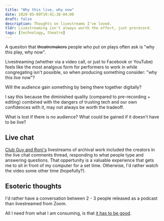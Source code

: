 ```yaml
---
title: "Why this live, why now"
date: 2020-05-09T19:41:38-04:00
draft: false
description: Thoughts on livestreams I've loved.
tldr: Livestreaming isn't always worth the effort, just prerecord.
tags: [technology, theatre]
---
```


A quesiton that ~~theatremakers~~ people who put on plays often ask is "why this play, why now".

Livestreaming (whether via a video call, or just to Facebook or YouTube) feels like the most analgous form for performers to work in while congregating isn't possible, so when producing something consider: "why this _live_ now"?

Will the audience gain something by being there together digitally?

I say this because the diminished quality (compared to pre-recording + editing) combined with the dangers of trusting tech and our own confidences with it, may not always be worth the tradeoff.

What is lost if there is no audience?
What could be gained if it doesn't have to be live?

## Live chat 
[Club Guy and Roni's](https://www.clubguyandroni.nl/) livestreams of archival work included the creators in the live chat comments thread, responding to what people type and answering questions. That oppertunity is a valuable experience that gets me to sit in front of my computer for a set time. Otherwise, I'd rather watch the video some other time (hopefully?).

## Esoteric thoughts
I'd rather have a conversation between 2 - 3 people released as a podcast than livestreamed from Zoom.

All I need from what I am consuming, is that [it has to be good](https://www.invidio.us/watch?v=Mrma76T5Wa4).